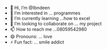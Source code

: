 - 👋 Hi, I’m @Ibndeen 
- 👀 I’m interested in ... programmes 
- 🌱 I’m currently learning ...how to excel
- 💞️ I’m looking to collaborate on ... my project 
- 📫 How to reach me ...08059542980
- 😄 Pronouns: ... love 
- ⚡ Fun fact: ... smile addict 

<!---
Ibndeen/Ibndeen is a ✨ special ✨ repository because its `README.md` (this file) appears on your GitHub profile.
You can click the Preview link to take a look at your changes.
--->
